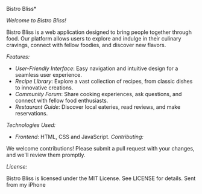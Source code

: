 Bistro Bliss*

*Welcome to Bistro Bliss!*

Bistro Bliss is a web application designed to bring people together through food. Our platform allows users to explore and indulge in their culinary cravings, connect with fellow foodies, and discover new flavors.

*Features:*

- *User-Friendly Interface*: Easy navigation and intuitive design for a seamless user experience.
- *Recipe Library*: Explore a vast collection of recipes, from classic dishes to innovative creations.
- *Community Forum*: Share cooking experiences, ask questions, and connect with fellow food enthusiasts.
- *Restaurant Guide*: Discover local eateries, read reviews, and make reservations.

*Technologies Used:*

- *Frontend*: HTML, CSS and JavaScript.
*Contributing:*

We welcome contributions! Please submit a pull request with your changes, and we'll review them promptly.

*License:*

Bistro Bliss is licensed under the MIT License. See LICENSE for details.
Sent from my iPhone
